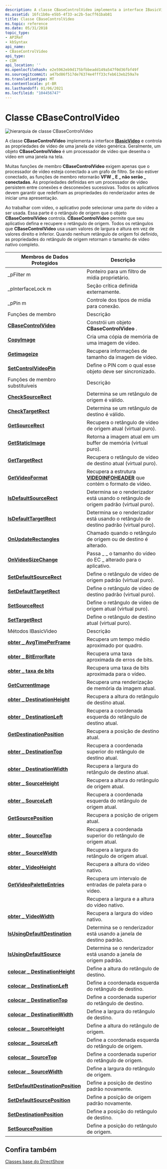 ```yaml
---
description: A classe CBaseControlVideo implementa a interface IBasicVideo e controla as propriedades de vídeo de uma janela de vídeo genérica. Geralmente, um objeto CBaseControlVideo é um processador de vídeo que desenha o vídeo em uma janela na tela.
ms.assetid: 16fc1b0a-e5b5-4f33-ac2b-5acff61bab81
title: Classe CBaseControlVideo
ms.topic: reference
ms.date: 05/31/2018
topic_type:
- APIRef
- kbSyntax
api_name:
- CBaseControlVideo
api_type:
- COM
api_location: ''
ms.openlocfilehash: e2e5962eb9d175bfbbeadd149a547f0d36fbf49f
ms.sourcegitcommit: a47bd86f517de76374e4fff33cfeb613eb259a7e
ms.translationtype: MT
ms.contentlocale: pt-BR
ms.lasthandoff: 01/06/2021
ms.locfileid: "104456747"
---
```

# <a name="cbasecontrolvideo-class"></a>Classe CBaseControlVideo

![hierarquia de classe CBaseControlVideo](images/wctrl02.png)

A classe **CBaseControlVideo** implementa a interface [**IBasicVideo**](/windows/desktop/api/Control/nn-control-ibasicvideo) e controla as propriedades de vídeo de uma janela de vídeo genérica. Geralmente, um objeto **CBaseControlVideo** é um processador de vídeo que desenha o vídeo em uma janela na tela.

Muitas funções de membro **CBaseControlVideo** exigem apenas que o processador de vídeo esteja conectado a um grafo de filtro. Se não estiver conectado, as funções de membro retornarão **VFW \_ E \_ não serão \_ conectadas**. As propriedades definidas em um processador de vídeo persistem entre conexões e desconexões sucessivas. Todos os aplicativos devem garantir que redefinam as propriedades do renderizador antes de iniciar uma apresentação.

Ao trabalhar com vídeo, o aplicativo pode selecionar uma parte do vídeo a ser usada. Essa parte é o retângulo de origem que o objeto **CBaseControlVideo** controla. **CBaseControlVideo** permite que seu aplicativo defina e recupere o retângulo de origem. Todos os retângulos que **CBaseControlVideo** usa usam valores de largura e altura em vez de valores direito e inferior. Quando nenhum retângulo de origem foi definido, as propriedades do retângulo de origem retornam o tamanho de vídeo nativo completo.



| Membros de Dados Protegidos                                                                   | Descrição                                                                                     |
|------------------------------------------------------------------------------------------|-------------------------------------------------------------------------------------------------|
| \_pFilter m                                                                               | Ponteiro para um filtro de mídia proprietário.                                                              |
| \_pInterfaceLock m                                                                        | Seção crítica definida externamente.                                                            |
| \_pPin m                                                                                  | Controle dos tipos de mídia para conexão.                                                      |
| Funções de membro                                                                         | Descrição                                                                                     |
| [**CBaseControlVideo**](cbasecontrolvideo-cbasecontrolvideo.md)                         | Constrói um objeto **CBaseControlVideo** .                                                      |
| [**CopyImage**](cbasecontrolvideo-copyimage.md)                                         | Cria uma cópia de memória de uma imagem de vídeo.                                                         |
| [**Getimageize**](cbasecontrolvideo-getimagesize.md)                                   | Recupera informações de tamanho da imagem de vídeo.                                                         |
| [**SetControlVideoPin**](cbasecontrolvideo-setcontrolvideopin.md)                       | Define o PIN com o qual esse objeto deve ser sincronizado.                                         |
| Funções de membro substituíveis                                                             | Descrição                                                                                     |
| [**CheckSourceRect**](cbasecontrolvideo-checksourcerect.md)                             | Determina se um retângulo de origem é válido.                                                      |
| [**CheckTargetRect**](cbasecontrolvideo-checktargetrect.md)                             | Determina se um retângulo de destino é válido.                                                      |
| [**GetSourceRect**](cbasecontrolvideo-getsourcerect.md)                                 | Recupera o retângulo de vídeo de origem atual (virtual puro).                                    |
| [**GetStaticImage**](cbasecontrolvideo-getstaticimage.md)                               | Retorna a imagem atual em um buffer de memória (virtual puro).                                    |
| [**GetTargetRect**](cbasecontrolvideo-gettargetrect.md)                                 | Recupera o retângulo de vídeo de destino atual (virtual puro).                                    |
| [**GetVideoFormat**](cbasecontrolvideo-getvideoformat.md)                               | Recupera a estrutura [**VIDEOINFOHEADER**](/previous-versions/windows/desktop/api/amvideo/ns-amvideo-videoinfoheader) que contém o formato de vídeo. |
| [**IsDefaultSourceRect**](cbasecontrolvideo-isdefaultsourcerect.md)                     | Determina se o renderizador está usando o retângulo de origem padrão (virtual puro).                |
| [**IsDefaultTargetRect**](cbasecontrolvideo-isdefaulttargetrect.md)                     | Determina se o renderizador está usando o retângulo de destino padrão (virtual puro).                |
| [**OnUpdateRectangles**](cbasecontrolvideo-onupdaterectangles.md)                       | Chamado quando o retângulo de origem ou de destino é alterado.                                             |
| [**OnVideoSizeChange**](cbasecontrolvideo-onvideosizechange.md)                         | Passa \_ \_ o tamanho do vídeo do EC \_ alterado para o aplicativo.                                             |
| [**SetDefaultSourceRect**](cbasecontrolvideo-setdefaultsourcerect.md)                   | Define o retângulo de vídeo de origem padrão (virtual puro).                                         |
| [**SetDefaultTargetRect**](cbasecontrolvideo-setdefaulttargetrect.md)                   | Define o retângulo de vídeo de destino padrão (virtual puro).                                         |
| [**SetSourceRect**](cbasecontrolvideo-setsourcerect.md)                                 | Define o retângulo de vídeo de origem atual (virtual puro).                                         |
| [**SetTargetRect**](cbasecontrolvideo-settargetrect.md)                                 | Define o retângulo de destino atual (virtual puro).                                               |
| Métodos IBasicVideo                                                                      | Descrição                                                                                     |
| [**obter \_ AvgTimePerFrame**](cbasecontrolvideo-get-avgtimeperframe.md)                    | Recupera um tempo médio aproximado por quadro.                                                |
| [**obter \_ BitErrorRate**](cbasecontrolvideo-get-biterrorrate.md)                          | Recupera uma taxa aproximada de erros de bits.                                                        |
| [**obter \_ taxa de bits**](cbasecontrolvideo-get-bitrate.md)                                    | Recupera uma taxa de bits aproximada para o vídeo.                                                |
| [**GetCurrentImage**](cbasecontrolvideo-getcurrentimage.md)                             | Recupera uma renderização de memória da imagem atual.                                              |
| [**obter \_ DestinationHeight**](cbasecontrolvideo-get-destinationheight.md)                | Recupera a altura do retângulo de destino atual.                                           |
| [**obter \_ DestinationLeft**](cbasecontrolvideo-get-destinationleft.md)                    | Recupera a coordenada esquerda do retângulo de destino atual.                                  |
| [**GetDestinationPosition**](cbasecontrolvideo-getdestinationposition.md)               | Recupera a posição de destino atual.                                                     |
| [**obter \_ DestinationTop**](cbasecontrolvideo-get-destinationtop.md)                      | Recupera a coordenada superior do retângulo de destino atual.                                   |
| [**obter \_ DestinationWidth**](cbasecontrolvideo-get-destinationwidth.md)                  | Recupera a largura do retângulo de destino atual.                                            |
| [**obter \_ SourceHeight**](cbasecontrolvideo-get-sourceheight.md)                          | Recupera a altura do retângulo de origem atual.                                                |
| [**obter \_ SourceLeft**](cbasecontrolvideo-get-sourceleft.md)                              | Recupera a coordenada esquerda do retângulo de origem atual.                                       |
| [**GetSourcePosition**](cbasecontrolvideo-getsourceposition.md)                         | Recupera a posição de origem atual.                                                          |
| [**obter \_ SourceTop**](cbasecontrolvideo-get-sourcetop.md)                                | Recupera a coordenada superior do retângulo de origem atual.                                        |
| [**obter \_ SourceWidth**](cbasecontrolvideo-get-sourcewidth.md)                            | Recupera a largura do retângulo de origem atual.                                                 |
| [**obter \_ VideoHeight**](cbasecontrolvideo-get-videoheight.md)                            | Recupera a altura do vídeo nativo.                                                              |
| [**GetVideoPaletteEntries**](cbasecontrolvideo-getvideopaletteentries.md)               | Recupera um intervalo de entradas de paleta para o vídeo.                                             |
| [](cbasecontrolvideo-getvideosize.md)                                   | Recupera a largura e a altura do vídeo nativo.                                             |
| [**obter \_ VideoWidth**](cbasecontrolvideo-get-videowidth.md)                              | Recupera a largura do vídeo nativo.                                                               |
| [**IsUsingDefaultDestination**](cbasecontrolvideo-isusingdefaultdestination.md)         | Determina se o renderizador está usando a janela de destino padrão.                             |
| [**IsUsingDefaultSource**](cbasecontrolvideo-isusingdefaultsource.md)                   | Determina se o renderizador está usando a janela de origem padrão.                                  |
| [**colocar \_ DestinationHeight**](cbasecontrolvideo-put-destinationheight.md)                | Define a altura do retângulo de destino.                                                        |
| [**colocar \_ DestinationLeft**](cbasecontrolvideo-put-destinationleft.md)                    | Define a coordenada esquerda do retângulo de destino.                                               |
| [**colocar \_ DestinationTop**](cbasecontrolvideo-put-destinationtop.md)                      | Define a coordenada superior do retângulo de destino.                                                |
| [**colocar \_ DestinationWidth**](cbasecontrolvideo-put-destinationwidth.md)                  | Define a largura do retângulo de destino.                                                         |
| [**colocar \_ SourceHeight**](cbasecontrolvideo-put-sourceheight.md)                          | Define a altura do retângulo de origem.                                                             |
| [**colocar \_ SourceLeft**](cbasecontrolvideo-put-sourceleft.md)                              | Define a coordenada esquerda do retângulo de origem.                                                    |
| [**colocar \_ SourceTop**](cbasecontrolvideo-put-sourcetop.md)                                | Define a coordenada superior do retângulo de origem.                                                     |
| [**colocar \_ SourceWidth**](cbasecontrolvideo-put-sourcewidth.md)                            | Define a largura do retângulo de origem.                                                              |
| [**SetDefaultDestinationPosition**](cbasecontrolvideo-setdefaultdestinationposition.md) | Define a posição de destino padrão novamente.                                                    |
| [**SetDefaultSourcePosition**](cbasecontrolvideo-setdefaultsourceposition.md)           | Define a posição de origem padrão novamente.                                                         |
| [**SetDestinationPosition**](cbasecontrolvideo-setdestinationposition.md)               | Define a posição do retângulo de destino.                                                        |
| [**SetSourcePosition**](cbasecontrolvideo-setsourceposition.md)                         | Define a posição do retângulo de origem.                                                             |



 

## <a name="see-also"></a>Confira também

<dl> <dt>

[Classes base do DirectShow](directshow-base-classes.md)
</dt> </dl>

 

 



